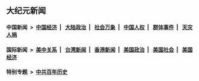 ## 大纪元新闻

#### 中国新闻 &nbsp;>&nbsp; [中国经济](indexes/ncid283/README.md?09300845) &nbsp;| &nbsp; [大陆政治](indexes/ncid277/README.md?09300845) &nbsp;| &nbsp; [社会万象](indexes/ncid282/README.md?09300845) &nbsp;| &nbsp; [中国人权](indexes/ncid278/README.md?09300845) &nbsp;| &nbsp; [群体事件](indexes/ncid279/README.md?09300845) &nbsp;| &nbsp; [天灾人祸](indexes/ncid280/README.md?09300845)

#### 国际新闻 &nbsp;>&nbsp; [美中关系](indexes/nf1412576/README.md?09300845) &nbsp;| &nbsp; [台湾新闻](indexes/ncid1349361/README.md?09300845) &nbsp;| &nbsp; [香港新闻](indexes/ncid1349362/README.md?09300845) &nbsp;| &nbsp; [美国政治](indexes/ncid1078159/README.md?09300845) &nbsp;| &nbsp; [美国社会](indexes/ncid1078160/README.md?09300845) &nbsp;| &nbsp; [美国经济](indexes/ncid1078158/README.md?09300845)

#### 特别专题 &nbsp;>&nbsp; [中共百年历史](https://github.com/epoch-news/epoch-special/blob/master/README.md?09300845)  
